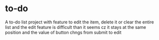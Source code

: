 # to-do
A to-do list project with feature to edit the item, delete it or clear the entire list and the edit feature is difficult than it seems cz it stays at the same position and the value of button chngs from submit to edit
